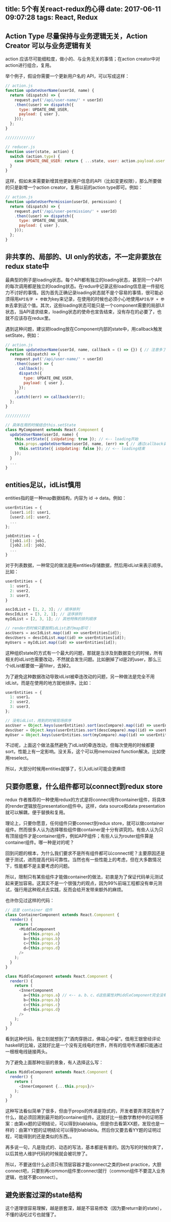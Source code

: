 title: 5个有关react-redux的心得
date: 2017-06-11 09:07:28
tags: React, Redux
---

## Action Type 尽量保持与业务逻辑无关，Action Creator 可以与业务逻辑有关

action 应该尽可能细粒度，做小的、与业务无关的事情；在action creator中对action进行组合，复用。

举个例子，假设你需要一个更新用户名的 API，可以写成这样：

```javascript
// action.js
function updateUserName(userId, name) {
  return (dispatch) => {
    request.put('/api/user-name/' + userId)
    .then((user) => dispatch({
      type: UPDATE_ONE_USER,
      payload: { user },
    }));
  };
}

/////////////

// reducer.js
function user(state, action) {
  switch (action.type) {
    case UPDATE_ONE_USER: return { ...state, user: action.payload.user };
  }
}
```

这样，假如未来需要新增其他更新用户信息的API（比如变更权限），那么所要做的只是新增一个action creator，复用以前的action type即可。例如：

```javascript
// action.js
function updateUserPermission(userId, permission) {
  return (dispatch) => {
    request.put('/api/user-permission/' + userId)
    .then((user) => dispatch({
      type: UPDATE_ONE_USER,
      payload: { user },
    }));
  };
}
```

## 非共享的、局部的、UI only的状态，不一定非要放在redux state中

最典型的例子是loading状态。每个API都有独立的loading状态，甚至同一个API的每次调用都是独立的loading状态。在redux中记录这些loading信息是一件挺吃力不讨好的事情。因为首先正确记录loading状态就不是个容易的事情，很可能必须得用`API名字 + 参数`为key来记录，在使用的时候也必须小心地使用`API名字 + 参数`去拿到这个值。其次，这些loading状态可能只是一个component需要的局部UI状态，当API请求结束，loading状态的使命也宣告结束，没有存在的必要了，也就不应该存在redux里。

遇到这种问题，建议把loading放在Component内部的state中，用callback触发setState，例如：

```javascript
// action.js
function updateUserName(userId, name, callback = () => {}) { // 注意多了一个callback参数
  return (dispatch) => {
    request.put('/api/user-name/' + userId)
    .then((user) => {
      callback();
      dispatch({
        type: UPDATE_ONE_USER,
        payload: { user },
      });
    })
    .catch((err) => callback(err));
  };
}

///////////

// 具体在用的时候结合this.setState
class MyComponent extends React.Component {
  updateUserName(userId, name) {
    this.setState({ isUpdating: true }); // <-- loading开始
    this.props.updateUserName(userId, name, (err) => { // 通过callback调用setState
      this.setState({ isUpdating: false }); // <-- loading结束
    });
  }
  ...
}
```

## entities足以，idList慎用

entities指的是一种map数据结构，内容为 id -> data。例如：

```javascript
userEntities = {
  [user1.id]: user1,
  [user2.id]: user2,
  ...
};

jobEntities = {
  [job1.id]: job1,
  [job2.id]: job2,
  ...
}
```

对于列表数据，一种常见的做法是用entities存储数据，然后用idList来表示顺序。比如：

```javascript
userEntities = {
  1: user1,
  2: user2,
  3: user3,
}

ascIdList = [1, 2, 3]; // 顺序排列
descIdList = [3, 2, 1]; // 逆序排列
myIdList = [2, 3, 1]; // 其他特殊的排列顺序

// render的时候只要按照idList进行map即可：
ascUsers = ascIdList.map((id) => userEntities[id]);
descUsers = descIdList.map((id) => userEntities[id]);
myUsers = myIdList.map((id) => userEntities[id]);
```

这种组织state的方式有一个最大的问题，那就是当涉及到数据变化的时候，所有相关的idList也需要改动，不然就会发生问题。比如删掉了id是2的user，那么三个idList都要做一遍filter，去掉2。

为了避免这种数据改动导致idList被牵连改动的问题，另一种做法是完全不用idList，而是在使用的地方就地排序。比如：

```javascript
userEntities = {
  1: user1，
  2: user2,
  3: user3,
};

// 没有idList，用到的时候现场排序
ascUser = Object.keys(userEntities).sort(ascCompare).map((id) => userEntities[id]);
descUser = Object.keys(userEntities.sort(descCompare).map((id) => userEntities[id]);
myUser = Object.keys(userEntities.sort(myCompare).map((id) => userEntities[id]);
```

不过呢，上面这个做法虽然避免了idList的牵连改动，但每次使用的时候都要sort，性能上有一定影响。没关系，这个可以用memoized function解决。比如使用reselect。

所以，大部分时候用entities就够了，引入idList可能会更麻烦

## 只要你愿意，什么组件都可以connect到redux store

redux 作者推荐的一种使用redux的方式是将connect用作container组件，将具体的render逻辑放在presentation组件中。这样，data source和data presentation就可以解耦，便于替换和复用。

理论上，只要你愿意，任何组件只要connect到redux store，就可以做container组件。然而很多人认为选择哪些组件做container是十分有讲究的。有些人认为只有顶层组件才是container组件，例如APP组件；有些人认为router组件算是container组件。哪一种是对的呢？

回到问题的根本，为什么我们要求不是所有组件都可以connect呢？主要原因还是便于测试，进而提高代码可靠性。当然也有一些性能上的考虑，但在大多数情况下，性能都不是主要考虑的问题。

所以，限制只有某些组件才能做container的做法，初衷是为了保证代码单元测试起来更加容易。这其实不是一个很强力的观点，因为99%前端工程都没有单元测试，强行用这种观点去实践，反而会给开发带来额外的麻烦。

也许你见过这样的代码：

```javascript
// 这是 container 组件
class ContainerComponent extends React.Component {
  render() {
    return (
      <MiddleComponent
        a={this.props.a}
        b={this.props.b}
        c={this.props.c}
        d={this.props.d}
      />
    );
  }
}

class MiddleComponent extends React.Component {
  render() {
    return (
      <InnerComponent
        a={this.props.a} // <-- a、b、c、d这些属性对MiddleComponent完全没有意义，只是原封不动地传给了InnerComponent
        b={this.props.b}
        c={this.props.c}
        d={this.props.d}
      />
    );
  }
}
```

看到这种代码，我立刻就想到了“酒肉穿肠过，佛祖心中留”。借用王银曾经评论haskell的比喻，这就好比是一个没有无线电的世界，所有的信号传递都只能通过一根根电线链接两头。

为了避免上面那种壮丽的景象，有人选择这么写：

```javascript
class MiddleComponent extends React.Component {
  render() {
    return (
      <InnerComponent {...this.props}/>
    );
  }
}
```

这种写法看似简单了很多，但由于props的传递是隐式的，开发者要弄清究竟传了什么，就必须回溯到最开始的container组件。这就好比一些数学教材中的证明答案：由第xx题的证明结论，可以得到blablabla。但是你去看第XX题，发现也是一样的：由第YY题的证明结论可以得到blablabla。然后你又要去看YY题的证明过程，可能得到的还是类似的东西。。

再多说一句，凡是隐式的、动态的写法，基本都是有害的。因为写的时候你爽了，以后其他人维护代码的时候就会被坑惨了。

所以，不要迷信什么必须只有顶层容器才能connect之类的best practice，大胆connect吧，只要别再common组件里connect就行（common组件不要混入业务逻辑，也就不要connect）。

## 避免嵌套过深的state结构

这个道理很容易理解，越是嵌套深，越是不容易修改（因为要return新的state），不懂的话吃过亏也就懂了。
